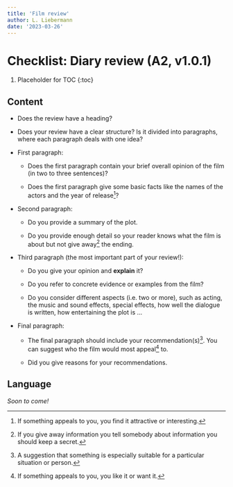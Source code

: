 ```yaml
---
title: 'Film review'
author: L. Liebermann
date: '2023-03-26'
---
```


# Checklist: Diary review (A2, v1.0.1)

1. Placeholder for TOC
{:toc}

## Content

- Does the review have a heading?

- Does your review have a clear structure? Is it divided into paragraphs, where
each paragraph deals with one idea?

- First paragraph:

  - Does the first paragraph contain your brief overall opinion of the film
    (in two to three sentences)?

  - Does the first paragraph give some basic facts like the names of the
    actors and the year of release[^release]?

- Second paragraph:

  - Do you provide a summary of the plot.

  - Do you provide enough detail so your reader knows what the film is about
    but not give away[^giveaway] the ending.

- Third paragraph (the most important part of your review!):

  - Do you give your opinion and **explain** it?

  - Do you refer to concrete evidence or examples from the film?

  - Do you consider different aspects (i.e. two or more), such as acting, the
    music and sound effects, special effects, how well the dialogue is written,
    how entertaining the plot is ...

- Final paragraph:

  - The final paragraph should include your
    recommendation(s)[^recommendation]. You can suggest who the film would most
    appeal[^appealto] to.

  - Did you give reasons for your recommendations.

## Language

_Soon to come!_

[^release]: If something appeals to you, you find it attractive or interesting.

[^giveaway]: If you give away information you tell somebody about information
you should keep a secret.

[^recommendation]: A suggestion that something is especially suitable for a
particular situation or person.

[^appealto]: If something appeals to you, you like it or want it.


